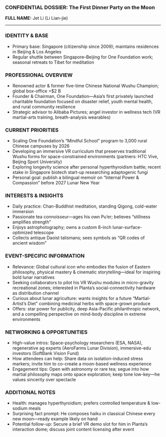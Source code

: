 ### CONFIDENTIAL DOSSIER: The First Dinner Party on the Moon

**FULL NAME:** Jet Li (Li Lian-jie)

---
### IDENTITY & BASE
- Primary base: Singapore (citizenship since 2009); maintains residences in Beijing & Los Angeles
- Regular shuttle between Singapore–Beijing for One Foundation work; seasonal retreats to Tibet for meditation

### PROFESSIONAL OVERVIEW
- Renowned actor & former five-time Chinese National Wushu Champion; global box-office >$2 B
- Founder & Chairman, One Foundation—Asia’s first privately launched charitable foundation focused on disaster relief, youth mental health, and rural community resilience
- Strategic advisor to Alibaba Pictures; angel investor in wellness tech (VR martial-arts training, breath-analysis wearables)

### CURRENT PRIORITIES
- Scaling One Foundation’s “Mindful School” program to 3,000 rural Chinese campuses by 2026
- Developing an immersive VR curriculum that preserves traditional Wushu forms for space-constrained environments (partners: HTC Vive, Beijing Sport University)
- Exploring longevity science after personal hyperthyroidism battle; recent stake in Singapore biotech start-up researching adaptogenic fungi
- Personal goal: publish a bilingual memoir on “Internal Power & Compassion” before 2027 Lunar New Year

### INTERESTS & INSIGHTS
- Daily practice: Chan-Buddhist meditation, standing Qigong, cold-water immersion
- Passionate tea connoisseur—ages his own Pu’er; believes “stillness amplifies strength”
- Enjoys astrophotography; owns a custom 8-inch lunar-surface-optimized telescope
- Collects antique Daoist talismans; sees symbols as “QR codes of ancient wisdom”

### EVENT-SPECIFIC INFORMATION
- Relevance: Global cultural icon who embodies the fusion of Eastern philosophy, physical mastery & cinematic storytelling—ideal for inspiring bold lunar narratives
- Seeking collaborators to pilot his VR Wushu modules in micro-gravity recreational zones; interested in Planta’s social-connectivity hardware as distribution channel
- Curious about lunar agriculture: wants insights for a future “Martial-Artist’s Diet” combining medicinal herbs with space-grown produce
- Offers: star power for publicity, deep Asia-Pacific philanthropic network, and a compelling perspective on mind-body discipline in extreme environments

### NETWORKING & OPPORTUNITIES
- High-value intros: Space-psychology researchers (ESA, NASA), regenerative ag experts (AeroFarms Lunar Division), immersive-edu investors (SoftBank Vision Fund)
- How attendees can help: Share data on isolation-induced stress markers; invite him to co-create a moon-based wellness experience
- Engagement tips: Open with astronomy or rare tea; segue into how martial philosophy maps onto space exploration; keep tone low-key—he values sincerity over spectacle

### ADDITIONAL NOTES
- Health: manages hyperthyroidism; prefers controlled temperature & low-sodium meals
- Surprising fact prompt: He composes haiku in classical Chinese every new moon—ready example likely on hand
- Potential follow-up: Secure a brief VR demo slot for him in Planta’s interaction dome; discuss joint content licensing after event